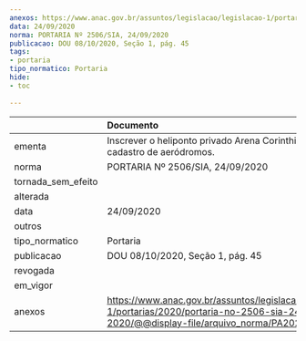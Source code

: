 ```yaml
---
anexos: https://www.anac.gov.br/assuntos/legislacao/legislacao-1/portarias/2020/portaria-no-2506-sia-24-09-2020/@@display-file/arquivo_norma/PA2020-2506.pdf
data: 24/09/2020
norma: PORTARIA Nº 2506/SIA, 24/09/2020
publicacao: DOU 08/10/2020, Seção 1, pág. 45
tags:
- portaria
tipo_normatico: Portaria
hide: 
- toc 
 
---
```


|                    | Documento                                                                                                                                            |
|:-------------------|:-----------------------------------------------------------------------------------------------------------------------------------------------------|
| ementa             | Inscrever o heliponto privado Arena Corinthians (SP) no cadastro de aeródromos.                                                                      |
| norma              | PORTARIA Nº 2506/SIA, 24/09/2020                                                                                                                     |
| tornada_sem_efeito |                                                                                                                                                      |
| alterada           |                                                                                                                                                      |
| data               | 24/09/2020                                                                                                                                           |
| outros             |                                                                                                                                                      |
| tipo_normatico     | Portaria                                                                                                                                             |
| publicacao         | DOU 08/10/2020, Seção 1, pág. 45                                                                                                                     |
| revogada           |                                                                                                                                                      |
| em_vigor           |                                                                                                                                                      |
| anexos             | https://www.anac.gov.br/assuntos/legislacao/legislacao-1/portarias/2020/portaria-no-2506-sia-24-09-2020/@@display-file/arquivo_norma/PA2020-2506.pdf |